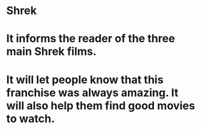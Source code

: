 # Shrek
# It informs the reader of the three main Shrek films.
# It will let people know that this franchise was always amazing. It will also help them find good movies to watch.
